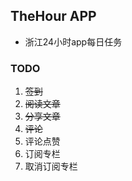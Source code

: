## TheHour APP 

- 浙江24小时app每日任务

### TODO

1. ~~签到~~
2. ~~阅读文章~~
3. ~~分享文章~~
4. ~~评论~~
5. 评论点赞
6. 订阅专栏
7. 取消订阅专栏

